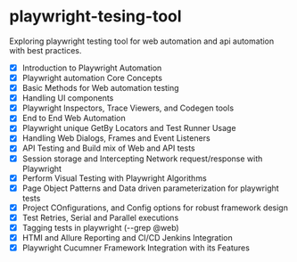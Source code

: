 # playwright-tesing-tool

Exploring playwright testing tool for web automation and api automation with best practices.

- [x] Introduction to Playwright Automation
- [x] Playwright automation Core Concepts
- [x] Basic Methods for Web automation testing
- [x] Handling UI components
- [x] Playwright Inspectors, Trace Viewers, and Codegen tools
- [x] End to End Web Automation
- [x] Playwright unique GetBy Locators and Test Runner Usage
- [x] Handling Web Dialogs, Frames and Event Listeners
- [x] API Testing and Build mix of Web and API tests
- [x] Session storage and Intercepting Network request/response with Playwright
- [x] Perform Visual Testing with Playwright Algorithms
- [x] Page Object Patterns and Data driven parameterization for playwright tests
- [x] Project COnfigurations, and Config options for robust framework design
- [x] Test Retries, Serial and Parallel executions
- [x] Tagging tests in playwright (--grep @web)
- [x] HTMI and Allure Reporting and CI/CD Jenkins Integration
- [x] Playwright Cucumner Framework Integration with its Features
